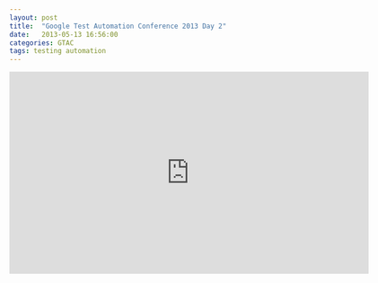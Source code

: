 ```yaml
---
layout: post
title:  "Google Test Automation Conference 2013 Day 2"
date:   2013-05-13 16:56:00
categories: GTAC
tags: testing automation
---
```


<iframe width="640" height="360" src="http://www.youtube.com/embed/ShBxhL4t7i0" frameborder="0"></iframe>